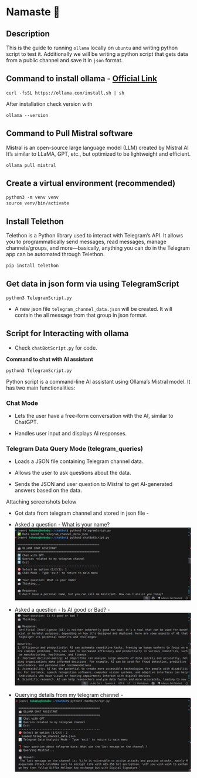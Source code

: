 # Namaste 🙏

## Description
This is the guide to running `ollama` locally on `ubuntu` and writing python script to test it. Additionally we will be writing a python script that gets data from a public channel and save it in `json` format. 

## Command to install ollama - [Official Link](https://ollama.com/download)
```
curl -fsSL https://ollama.com/install.sh | sh
```

After installation check version with 
``` 
ollama --version 
```

## Command to Pull Mistral software 
Mistral is an open-source large language model (LLM) created by Mistral AI
It’s similar to LLaMA, GPT, etc., but optimized to be lightweight and efficient.
```
ollama pull mistral 
```

## Create a virtual environment (recommended)
```
python3 -m venv venv
source venv/bin/activate
```

## Install Telethon 
Telethon is a Python library used to interact with Telegram’s API. It allows you to programmatically send messages, read messages, manage channels/groups, and more—basically, anything you can do in the Telegram app can be automated through Telethon.
```
pip install telethon
```
## Get data in json form via using TelegramScript
```
python3 TelegramScript.py
```

- A new json file `telegram_channel_data.json` will be created. It will contain the all message from that group in json format.

## Script for Interacting with ollama 
- Check `chatBotScript.py` for code. 

**Command to chat with AI assistant**
```
python3 TelegramScript.py
```

Python script is a command-line AI assistant using Ollama’s Mistral model. It has two main functionalities:

### **Chat Mode**

- Lets the user have a free-form conversation with the AI, similar to ChatGPT.

- Handles user input and displays AI responses.

### **Telegram Data Query Mode (telegram_queries)**

- Loads a JSON file containing Telegram channel data.

- Allows the user to ask questions about the data.

- Sends the JSON and user question to Mistral to get AI-generated answers based on the data.

Attaching screenshots below 
- Got data from telegram channel and stored in json file -
- Asked a question - What is your name? 
![alt text](./images/image.png)

- Asked a question - Is AI good or Bad? -
![alt text](./images/image-1.png)

- Querying details from my telegram channel -
![alt text](./images/image-2.png)